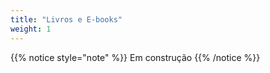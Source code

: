 ```yaml
---
title: "Livros e E-books"
weight: 1
---
```


{{% notice style="note" %}}
Em construção
{{% /notice %}}
